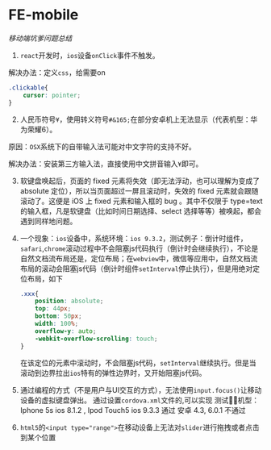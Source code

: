# FE-mobile

_移动端坑爹问题总结_

1. `react`开发时，`ios`设备`onClick`事件不触发。

  解决办法：定义`css`，给需要on

  ```css
  .clickable{
      cursor: pointer;
  }
  ```

2. 人民币符号`¥`，使用转义符号`#&165;`在部分安卓机上无法显示（代表机型：华为荣耀6）。

  原因：`OSX`系统下的自带输入法可能对中文字符的支持不好。

  解决办法：安装第三方输入法，直接使用中文拼音输入`¥`即可。

3. 软键盘唤起后，页面的 fixed 元素将失效（即无法浮动，也可以理解为变成了 absolute 定位），所以当页面超过一屏且滚动时，失效的 fixed 元素就会跟随滚动了。这便是 iOS 上 fixed 元素和输入框的 bug 。其中不仅限于 type=text 的输入框，凡是软键盘（比如时间日期选择、select 选择等等）被唤起，都会遇到同样地问题。

4. 一个现象：`ios`设备中，系统环境：`ios 9.3.2`，测试例子：倒计时组件， `safari`,`chrome`滚动过程中不会阻塞js代码执行（倒计时会继续执行），不论是自然文档流布局还是，定位布局；在`webview`中，微信等应用中，自然文档流布局的滚动会阻塞js代码（倒计时组件`setInterval`停止执行），但是用绝对定位布局，如下
   ```css
   .xxx{
       position: absolute;
       top: 44px;
       bottom: 50px;
       width: 100%;
       overflow-y: auto;
       -webkit-overflow-scrolling: touch;
   }
   ```
   在该定位的元素中滚动时，不会阻塞js代码，`setInterval`继续执行。但是当滚动到边界拉出`ios`特有的弹性边界时，又开始阻塞js代码。

5. 通过编程的方式（不是用户与UI交互的方式），无法使用`input.focus()`让移动设备的虚拟键盘弹出。
    通过设置`cordova.xml`文件的,可以实现
    测试机型：Iphone 5s ios 8.1.2 , Ipod Touch5 ios 9.3.3 通过
    安卓 4.3, 6.0.1 不通过


6. `html5`的`<input type="range">`在移动设备上无法对`slider`进行拖拽或者点击到某个位置
